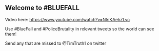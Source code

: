 ## Welcome to #BLUEFALL

Video here:  https://www.youtube.com/watch?v=N5iKAehZLvc

Use #BlueFall and #PoliceBrutality in relevant tweets so the world can see them!

Send any that are missed to @TimTruth1 on twitter
